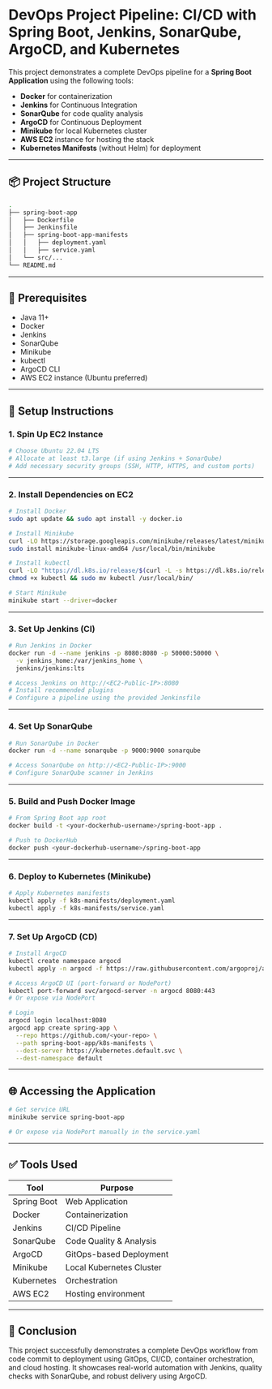 
# DevOps Project Pipeline: CI/CD with Spring Boot, Jenkins, SonarQube, ArgoCD, and Kubernetes

This project demonstrates a complete DevOps pipeline for a **Spring Boot Application** using the following tools:

- **Docker** for containerization  
- **Jenkins** for Continuous Integration  
- **SonarQube** for code quality analysis  
- **ArgoCD** for Continuous Deployment  
- **Minikube** for local Kubernetes cluster  
- **AWS EC2** instance for hosting the stack  
- **Kubernetes Manifests** (without Helm) for deployment

---

## 📦 Project Structure

```bash
.
├── spring-boot-app
│   ├── Dockerfile
│   ├── Jenkinsfile
│   ├── spring-boot-app-manifests
│   │   ├── deployment.yaml
│   │   ├── service.yaml
│   └── src/...
└── README.md
```

---

## 🔧 Prerequisites

- Java 11+
- Docker
- Jenkins
- SonarQube
- Minikube
- kubectl
- ArgoCD CLI
- AWS EC2 instance (Ubuntu preferred)

---

## 🚀 Setup Instructions

### 1. **Spin Up EC2 Instance**
```bash
# Choose Ubuntu 22.04 LTS
# Allocate at least t3.large (if using Jenkins + SonarQube)
# Add necessary security groups (SSH, HTTP, HTTPS, and custom ports)
```

---

### 2. **Install Dependencies on EC2**
```bash
# Install Docker
sudo apt update && sudo apt install -y docker.io

# Install Minikube
curl -LO https://storage.googleapis.com/minikube/releases/latest/minikube-linux-amd64
sudo install minikube-linux-amd64 /usr/local/bin/minikube

# Install kubectl
curl -LO "https://dl.k8s.io/release/$(curl -L -s https://dl.k8s.io/release/stable.txt)/bin/linux/amd64/kubectl"
chmod +x kubectl && sudo mv kubectl /usr/local/bin/

# Start Minikube
minikube start --driver=docker
```

---

### 3. **Set Up Jenkins (CI)**
```bash
# Run Jenkins in Docker
docker run -d --name jenkins -p 8080:8080 -p 50000:50000 \
  -v jenkins_home:/var/jenkins_home \
  jenkins/jenkins:lts

# Access Jenkins on http://<EC2-Public-IP>:8080
# Install recommended plugins
# Configure a pipeline using the provided Jenkinsfile
```

---

### 4. **Set Up SonarQube**
```bash
# Run SonarQube in Docker
docker run -d --name sonarqube -p 9000:9000 sonarqube

# Access SonarQube on http://<EC2-Public-IP>:9000
# Configure SonarQube scanner in Jenkins
```

---

### 5. **Build and Push Docker Image**
```bash
# From Spring Boot app root
docker build -t <your-dockerhub-username>/spring-boot-app .

# Push to DockerHub
docker push <your-dockerhub-username>/spring-boot-app
```

---

### 6. **Deploy to Kubernetes (Minikube)**
```bash
# Apply Kubernetes manifests
kubectl apply -f k8s-manifests/deployment.yaml
kubectl apply -f k8s-manifests/service.yaml
```

---

### 7. **Set Up ArgoCD (CD)**
```bash
# Install ArgoCD
kubectl create namespace argocd
kubectl apply -n argocd -f https://raw.githubusercontent.com/argoproj/argo-cd/stable/manifests/install.yaml

# Access ArgoCD UI (port-forward or NodePort)
kubectl port-forward svc/argocd-server -n argocd 8080:443
# Or expose via NodePort

# Login
argocd login localhost:8080
argocd app create spring-app \
  --repo https://github.com/<your-repo> \
  --path spring-boot-app/k8s-manifests \
  --dest-server https://kubernetes.default.svc \
  --dest-namespace default
```

---

## 🌐 Accessing the Application

```bash
# Get service URL
minikube service spring-boot-app

# Or expose via NodePort manually in the service.yaml
```

---

## ✅ Tools Used

| Tool        | Purpose                     |
|-------------|-----------------------------|
| Spring Boot | Web Application             |
| Docker      | Containerization            |
| Jenkins     | CI/CD Pipeline              |
| SonarQube   | Code Quality & Analysis     |
| ArgoCD      | GitOps-based Deployment     |
| Minikube    | Local Kubernetes Cluster    |
| Kubernetes  | Orchestration               |
| AWS EC2     | Hosting environment         |

---

## 📓 Conclusion

This project successfully demonstrates a complete DevOps workflow from code commit to deployment using GitOps, CI/CD, container orchestration, and cloud hosting. It showcases real-world automation with Jenkins, quality checks with SonarQube, and robust delivery using ArgoCD.
